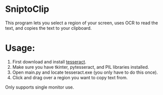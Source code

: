 # SniptoClip

This program lets you select a region of your screen, uses OCR to read the text, and copies the text to your clipboard.

# Usage:
1) First download and install [tesseract](https://github.com/UB-Mannheim/tesseract/wiki). 
2) Make sure you have tkinter, pytesseract, and PIL libraries installed. 
3) Open main.py and locate tesseract.exe (you only have to do this once).
4) Click and drag over a region you want to copy text from. 

Only supports single monitor use.
